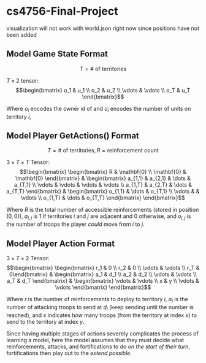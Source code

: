 # cs4756-Final-Project
visualization will not work with world.json right now since positions have not been added

## Model Game State Format
$$ T = \#\text{ of territories}$$

$T \times 2$ tensor:
$$\begin{bmatrix} o_1 & u_1 \\ o_2 & u_2 \\ \vdots & \vdots \\ o_T & u_T \end{bmatrix}$$

Where $o_i$ encodes the owner id of and $u_i$ encodes the number of units on territory $i$,  

## Model Player GetActions() Format
$$ T = \# \text{ of territories}, R = \text{reinforcement count}$$

$3 \times T \times T$ Tensor: $$\begin{bmatrix} \begin{bmatrix} R & \mathbf{0} \\ \mathbf{0} & \mathbf{0} \end{bmatrix} & \begin{bmatrix} a_{1,1} & a_{2,1} & \dots & a_{T,1} \\ \vdots & \vdots & \vdots & \vdots \\ a_{1,T} & a_{2,T} & \dots & a_{T,T} \end{bmatrix} & \begin{bmatrix} o_{1,1} & \dots & o_{T,1} \\ \vdots & & \vdots \\ o_{1,T} & \dots & o_{T,T} \end{bmatrix} \end{bmatrix}$$

Where  $R$ is the total number of accessible reinforcements (stored in position $(0,0)$), $a_{i,j}$ is $1$ if territories $i$ and $j$ are adjacent and 0 otherwise, and $o_{i,j}$ is the number of troops the player *could* move from $i$ to $j$. 

## Model Player Action Format

$3 \times T \times 2$ Tensor: $$\begin{bmatrix} \begin{bmatrix} r_1 & 0 \\ r_2 & 0 \\ \vdots & \vdots \\ r_T & 0\end{bmatrix} & \begin{bmatrix} a_1 & d_1 \\ a_2 & d_2 \\ \vdots & \vdots \\ a_T & d_T \end{bmatrix} & \begin{bmatrix} \vdots & \vdots \\ x & y \\ \vdots & \vdots \end{bmatrix} \end{bmatrix}$$

Where $r$ is the number of reinforcements to deploy to territory $i$, $a_i$  is the number of attacking troops to send at $d_i$ (keep sending until the number is reached), and $x$ indicates how many troops (from the territory at index $x$) to send to the territory at index $y$.

Since having multiple stages of actions severely complicates the process of learning a model, here the model assumes that they must decide what reinforcements, attacks, and fortifications to do *on the start of their turn*, fortifications then play out to the *extend possible*.